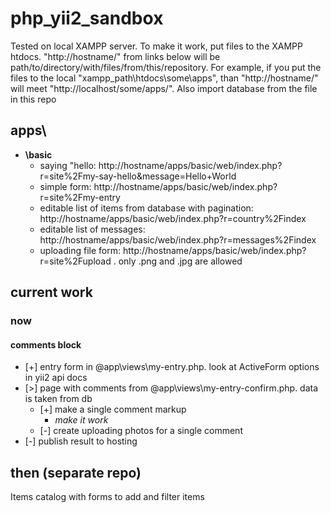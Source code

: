 # php_yii2_sandbox
Tested on local XAMPP server. To make it work, put files to the XAMPP htdocs. "http://hostname/" from links below will be path/to/directory/with/files/from/this/repository. For example, if you put the files to the local "xampp_path\htdocs\some\apps", than "http://hostname/" will meet "http://localhost/some/apps/". Also import database from the file in this repo

## apps\
  - __\basic__
    - saying "hello: http://hostname/apps/basic/web/index.php?r=site%2Fmy-say-hello&message=Hello+World
    - simple form: http://hostname/apps/basic/web/index.php?r=site%2Fmy-entry
    - editable list of items from database with pagination: http://hostname/apps/basic/web/index.php?r=country%2Findex
    - editable list of messages: http://hostname/apps/basic/web/index.php?r=messages%2Findex
    - uploading file form: http://hostname/apps/basic/web/index.php?r=site%2Fupload . only .png and .jpg are allowed

## current work

### now
#### comments block
- [+] entry form in @app\views\my-entry.php. look at ActiveForm options in yii2 api docs
- [>] page with comments from @app\views\my-entry-confirm.php. data is taken from db
  - [+] make a single comment markup
    - _make it work_
  - [-] create uploading photos for a single comment
- [-] publish result to hosting

## then (separate repo)
Items catalog with forms to add and filter items